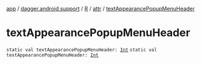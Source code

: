 [app](../../../index.md) / [dagger.android.support](../../index.md) / [R](../index.md) / [attr](index.md) / [textAppearancePopupMenuHeader](./text-appearance-popup-menu-header.md)

# textAppearancePopupMenuHeader

`static val textAppearancePopupMenuHeader: `[`Int`](https://kotlinlang.org/api/latest/jvm/stdlib/kotlin/-int/index.html)
`static val textAppearancePopupMenuHeader: `[`Int`](https://kotlinlang.org/api/latest/jvm/stdlib/kotlin/-int/index.html)